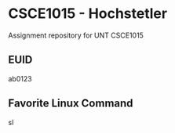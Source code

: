 # CSCE1015 - Hochstetler
Assignment repository for UNT CSCE1015

## EUID
ab0123

## Favorite Linux Command
sl
